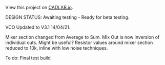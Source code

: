View this project on [CADLAB.io](https://cadlab.io/project/24199). 

DESIGN STATUS: Awaiting testing - Ready for beta testing.

VCO Updated to V3.1 14/04/21.

Mixer section changed from Average to Sum. Mix Out is now inversion of individual outs. Might be useful?
Resistor values around mixer section reduced to 10k, inline with low noise techniques.

To do:
Final test build
